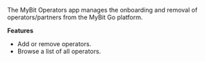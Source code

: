 The MyBit Operators app manages the onboarding and removal of operators/partners from the MyBit Go platform.

**Features**
- Add or remove operators.
- Browse a list of all operators.

